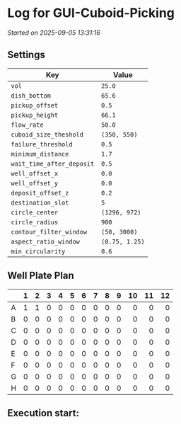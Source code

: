 # Log for GUI-Cuboid-Picking
_Started on 2025-09-05 13:31:16_

## Settings

| Key | Value |
| --- | ----- |
| `vol` | `25.0` |
| `dish_bottom` | `65.6` |
| `pickup_offset` | `0.5` |
| `pickup_height` | `66.1` |
| `flow_rate` | `50.0` |
| `cuboid_size_theshold` | `(350, 550)` |
| `failure_threshold` | `0.5` |
| `minimum_distance` | `1.7` |
| `wait_time_after_deposit` | `0.5` |
| `well_offset_x` | `0.0` |
| `well_offset_y` | `0.0` |
| `deposit_offset_z` | `0.2` |
| `destination_slot` | `5` |
| `circle_center` | `(1296, 972)` |
| `circle_radius` | `900` |
| `contour_filter_window` | `(50, 3000)` |
| `aspect_ratio_window` | `(0.75, 1.25)` |
| `min_circularity` | `0.6` |

## Well Plate Plan

|    |   1 |   2 |   3 |   4 |   5 |   6 |   7 |   8 |   9 |   10 |   11 |   12 |
|:---|----:|----:|----:|----:|----:|----:|----:|----:|----:|-----:|-----:|-----:|
| A  |   1 |   1 |   0 |   0 |   0 |   0 |   0 |   0 |   0 |    0 |    0 |    0 |
| B  |   0 |   0 |   0 |   0 |   0 |   0 |   0 |   0 |   0 |    0 |    0 |    0 |
| C  |   0 |   0 |   0 |   0 |   0 |   0 |   0 |   0 |   0 |    0 |    0 |    0 |
| D  |   0 |   0 |   0 |   0 |   0 |   0 |   0 |   0 |   0 |    0 |    0 |    0 |
| E  |   0 |   0 |   0 |   0 |   0 |   0 |   0 |   0 |   0 |    0 |    0 |    0 |
| F  |   0 |   0 |   0 |   0 |   0 |   0 |   0 |   0 |   0 |    0 |    0 |    0 |
| G  |   0 |   0 |   0 |   0 |   0 |   0 |   0 |   0 |   0 |    0 |    0 |    0 |
| H  |   0 |   0 |   0 |   0 |   0 |   0 |   0 |   0 |   0 |    0 |    0 |    0 |


## Execution start:

